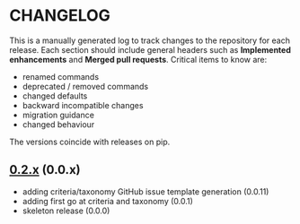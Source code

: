 # CHANGELOG

This is a manually generated log to track changes to the repository for each release.
Each section should include general headers such as **Implemented enhancements**
and **Merged pull requests**. Critical items to know are:

 - renamed commands
 - deprecated / removed commands
 - changed defaults
 - backward incompatible changes
 - migration guidance
 - changed behaviour

The versions coincide with releases on pip.

## [0.2.x](https://github.com/rseng/rseng/tree/master) (0.0.x)
 - adding criteria/taxonomy GitHub issue template generation (0.0.11)
 - adding first go at criteria and taxonomy (0.0.1)
 - skeleton release (0.0.0)

